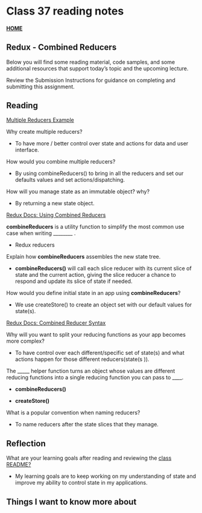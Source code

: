# Class 37 reading notes

#### [HOME](https://cesarderio.github.io/reading-notes/)

## Redux - Combined Reducers

Below you will find some reading material, code samples, and some additional resources that support today’s topic and the upcoming lecture.

Review the Submission Instructions for guidance on completing and submitting this assignment.

## Reading

[Multiple Reducers Example](https://www.youtube.com/watch?v=gBER4Or86hE)

Why create multiple reducers?

* To have more / better control over state and actions for data and user interface.

How would you combine multiple reducers?

* By using combineReducers() to bring in all the reducers and set our defaults values and set actions/dispatching.

How will you manage state as an immutable object? why?

* By returning a new state object.

[Redux Docs: Using Combined Reducers](https://redux.js.org/recipes/structuring-reducers/using-combinereducers/)

**combineReducers** is a utility function to simplify the most common use case when writing ________ .

* Redux reducers

Explain how **combineReducers** assembles the new state tree.

* **combineReducers()** will call each slice reducer with its current slice of state and the current action, giving the slice reducer a chance to respond and update its slice of state if needed.

How would you define initial state in an app using **combineReducers**?

* We use createStore() to create an object set with our default values for state(s).

[Redux Docs: Combined Reducer Syntax](https://redux.js.org/api/combinereducers/)

Why will you want to split your reducing functions as your app becomes more complex?

* To have control over each different/specific set of state(s) and what actions happen for those different reducers(state(s
)).

The _____ helper function turns an object whose values are different reducing functions into a single reducing function you can pass to ____.

* **combineReducers()**

* **createStore()**

What is a popular convention when naming reducers?

* To name reducers after the state slices that they manage.

## Reflection

What are your learning goals after reading and reviewing the [class README?](https://codefellows.github.io/code-401-javascript-guide/curriculum/class-37/)

* My learning goals are to keep working on my understanding of state and improve my ability to control state in my applications.

## Things I want to know more about
